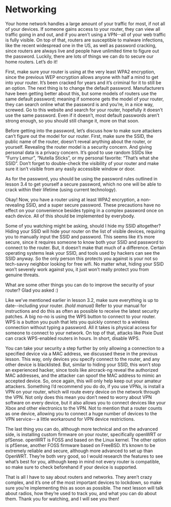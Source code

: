# Networking

Your home network handles a large amount of your traffic for most, if not all of
your devices. If someone gains access to your router, they can view all traffic
going in and out, and if you aren't using a VPN--all of your web traffic is fully
visible. On top of that, routers are susceptible to malware infections, like the
recent widespread one in the US, as well as password cracking, since routers are
always live and people have unlimited time to figure out the password. Luckily,
there are lots of things we can do to secure our home routers. Let’s do it!

First, make sure your router is using at the very least WPA2 encryption, since the
previous WEP encryption allows anyone with half a mind to get into your router.
It’s been cracked for years and it’s criminal for it to still be an option.
The next thing is to change the default password. Manufacturers have been
getting better about this, but some models of routers use the same default
password; meaning if someone gets the model of your router, they can search
online what the password is and you’re, in a nice way, screwed. Go to this website
and search for your router, hopefully it doesn’t use the same password. Even if it
doesn’t, most default passwords aren’t strong enough, so you should still change
it, more on that soon.

Before getting into the password, let’s discuss how to make sure attackers can’t
figure out the model for our router. First, make sure the SSID, the public name of
the router, doesn’t reveal anything about the router, or yourself. Revealing the
router model is a security concern. And giving personal data is a privacy
concern. It’s good to use random SSIDs like “Furry Lemur”, “Nutella Sticks”, or my
personal favorite: “That’s what she SSID”. Don’t forget to double-check the
visibility of your router and make sure it isn’t visible from any easily accessible
window or door.

As for the password, you should be using the password rules outlined in lesson
3.4 to get yourself a secure password, which no one will be able to crack within
their lifetime (using current technology).

Okay! Now, you have a router using at least WPA2 encryption, a non-revealing
SSID, and a super secure password. These precautions have no effect on your
convenience besides typing in a complex password once on each device. All of
this should be implemented by everybody.

Some of you watching might be asking, should I hide my SSID altogether? Hiding
your SSID will hide your router on the list of visible devices, requiring you to
manually input the SSID and password. This seems like it’s more secure, since it
requires someone to know both your SSID and password to connect to the router.
But, it doesn’t make that much of a difference. Certain operating systems leak
your SSID, and tools used by hackers can see the SSID anyway. So the only
person this protects you against is your not so tech-savvy neighbor looking for
free wifi. No matter what, hiding your SSID won’t severely work against you, it just
won’t really protect you from genuine threats.

What are some other things you can do to improve the security of your router?
Glad you asked :)

Like we’ve mentioned earlier in lesson 3.2, make sure everything is up to
date--including your router. *(hold manual)* Refer to your manual for instructions
and do this as often as possible to receive the latest security patches.
A big no-no is using the WPS button to connect to your router. WPS is a button
you push that lets you quickly connect to a wireless connection without typing a
password. All it takes is physical access for someone to connect to your network.
On top of that, attacks like Pixie Dust can crack WPS-enabled routers in hours. In
short, disable WPS.

You can take your security a step further by only allowing a connection to a
specified device via a MAC address, we discussed these in the previous lesson.
This way, only devices you specify connect to the router, and any other device is
blacklisted. But, similar to hiding your SSID, this won’t stop an experienced
hacker, since tools like aircrack-ng reveal the authorized MAC addresses, and
the attacker can spoof the MAC address to mimic an accepted device. So, once
again, this will only help keep out your amateur attackers.
Something I’d recommend you do do, if you use VPNs, is install a VPN on your
router, which will route every device on the network through the VPN. Not only
does this mean you don’t need to worry about VPN software on every device, but
it also allows you to connect devices like your Xbox and other electronics to the
VPN. Not to mention that a router counts as one device, allowing you to connect
a huge number of devices to the VPN service-- a little workaround for VPN device
restrictions.

The last thing you can do, although more technical and on the advanced side, is
installing custom firmware on your router, specifically openWRT or pfSense.
openWRT is FOSS and based on the Linux kernel. The other option is pfSense,
another FOSS firmware based on FreeBSD. It’s known to be extremely reliable and
secure, although more advanced to set up than OpenWRT. They’re both very
good, so I would research the features to see what’s best for you, although keep
in mind not every router is compatible, so make sure to check beforehand if your
device is supported.

That is all I have to say about routers and networks. They aren’t crazy complex,
and it’s one of the most important devices to lockdown, so make sure you’re
implementing this as soon as possible. The next lesson will talk about radios, how
they’re used to track you, and what you can do about them. Thank you for
watching, and I will see you then!
